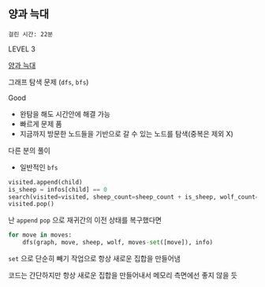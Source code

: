 ## 양과 늑대

`걸린 시간: 22분`

LEVEL 3

[양과 늑대](https://school.programmers.co.kr/learn/courses/30/lessons/92343)

그래프 탐색 문제 (`dfs`, `bfs`)

Good

- 완탐을 해도 시간안에 해결 가능
- 빠르게 문제 품
- 지금까지 방문한 노드들을 기반으로 갈 수 있는 노드를 탐색(중복은 제외 X)

다른 분의 풀이

- 일반적인 `bfs`

```python
visited.append(child)
is_sheep = infos[child] == 0
search(visited=visited, sheep_count=sheep_count + is_sheep, wolf_count=wolf_count + (not is_sheep))
visited.pop()
```

난 `append` `pop` 으로 재귀간의 이전 상태를 복구했다면 

```python
for move in moves:
    dfs(graph, move, sheep, wolf, moves-set([move]), info)
```

`set` 으로 단순히 빼기 작업으로 항상 새로운 집합을 만들어냄

코드는 간단하지만 항상 새로운 집합을 만들어내서 메모리 측면에선 좋지 않을 듯
